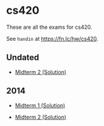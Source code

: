 # cs420

These are all the exams for cs420.

See `handin` at https://fn.lc/hw/cs420.



## Undated


* [Midterm 2 (Solution)](/static/exams/cs420/0/MidtermIISolutions.pdf)



## 2014


* [Midterm 1 (Solution)](/static/exams/cs420/2014/midterm1-solutions.pdf)

* [Midterm 2 (Solution)](/static/exams/cs420/2014/midterm2-solutions.pdf)


